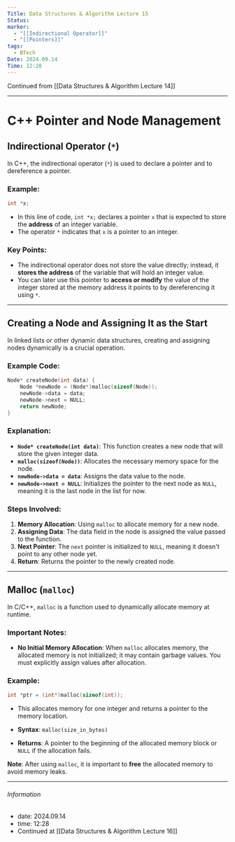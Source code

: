 ```yaml
---
Title: Data Structures & Algorithm Lecture 15
Status: 
marker:
  - "[[Indirectional Operator]]"
  - "[[Pointers]]"
tags:
  - BTech
Date: 2024.09.14
Time: 12:28
---
```

Continued from [[Data Structures & Algorithm Lecture 14]]

---

# C++ Pointer and Node Management

## Indirectional Operator (`*`)

In C++, the indirectional operator (`*`) is used to declare a pointer and to dereference a pointer.

### Example:

```cpp
int *x;
```

- In this line of code, `int *x;` declares a pointer `x` that is expected to store the **address** of an integer variable.
- The operator `*` indicates that `x` is a pointer to an integer.
  
### Key Points:
- The indirectional operator does not store the value directly; instead, it **stores the address** of the variable that will hold an integer value.
- You can later use this pointer to **access or modify** the value of the integer stored at the memory address it points to by dereferencing it using `*`.

---

## Creating a Node and Assigning It as the Start

In linked lists or other dynamic data structures, creating and assigning nodes dynamically is a crucial operation.

### Example Code:

```cpp
Node* createNode(int data) {
    Node *newNode = (Node*)malloc(sizeof(Node));
    newNode->data = data;
    newNode->next = NULL;
    return newNode;
}
```

### Explanation:
- **`Node* createNode(int data)`**: This function creates a new node that will store the given integer data.
- **`malloc(sizeof(Node))`**: Allocates the necessary memory space for the node.
- **`newNode->data = data`**: Assigns the data value to the node.
- **`newNode->next = NULL`**: Initializes the pointer to the next node as `NULL`, meaning it is the last node in the list for now.

### Steps Involved:
1. **Memory Allocation**: Using `malloc` to allocate memory for a new node.
2. **Assigning Data**: The data field in the node is assigned the value passed to the function.
3. **Next Pointer**: The `next` pointer is initialized to `NULL`, meaning it doesn't point to any other node yet.
4. **Return**: Returns the pointer to the newly created node.

---

## Malloc (`malloc`)

In C/C++, `malloc` is a function used to dynamically allocate memory at runtime.

### Important Notes:
- **No Initial Memory Allocation**: When `malloc` allocates memory, the allocated memory is not initialized; it may contain garbage values. You must explicitly assign values after allocation.
  
### Example:
```cpp
int *ptr = (int*)malloc(sizeof(int));
```
- This allocates memory for one integer and returns a pointer to the memory location.

- **Syntax**: `malloc(size_in_bytes)`
- **Returns**: A pointer to the beginning of the allocated memory block or `NULL` if the allocation fails.
  
**Note**: After using `malloc`, it is important to **free** the allocated memory to avoid memory leaks.

---


###### Information
- date: 2024.09.14
- time: 12:28
- Continued at [[Data Structures & Algorithm Lecture 16]]